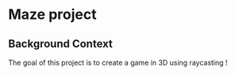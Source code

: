 # Maze project

## Background Context

The goal of this project is to create a game in 3D using raycasting !

